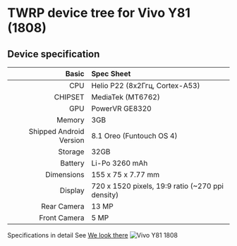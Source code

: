 # TWRP device tree for Vivo Y81 (1808)

## Device specification

Basic   | Spec Sheet
-------:|:------------------------
CPU     | Helio P22 (8х2Ггц, Cortex-A53)
CHIPSET | MediaTek (MT6762)
GPU     | PowerVR GE8320
Memory  | 3GB
Shipped Android Version | 8.1 Oreo (Funtouch OS 4)
Storage | 32GB
Battery | Li-Po 3260 mAh
Dimensions | 155 x 75 x 7.77 mm
Display | 720 x 1520 pixels, 19:9 ratio (~270 ppi density)
Rear Camera  | 13 MP
Front Camera | 5 MP

Specifications in detail
See [We look there](https://m.gsmarena.com/vivo_y81i-9404.php)
![Vivo Y81 1808](https://fdn2.gsmarena.com/vv/pics/vivo/vivo-y81-1.jpg)
